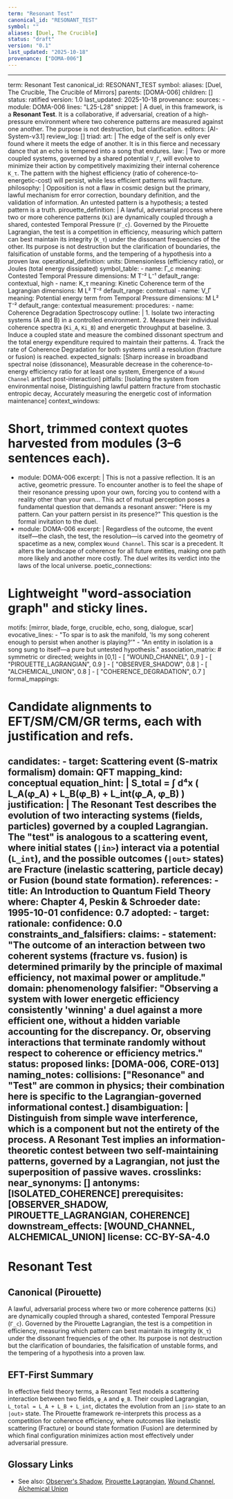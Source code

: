 ```yaml
---
term: "Resonant Test"
canonical_id: "RESONANT_TEST"
symbol: ""
aliases: [Duel, The Crucible]
status: "draft"
version: "0.1"
last_updated: "2025-10-18"
provenance: ["DOMA-006"]
---
```


---
term: Resonant Test
canonical_id: RESONANT_TEST
symbol: 
aliases: [Duel, The Crucible, The Crucible of Mirrors]
parents: [DOMA-006]
children: []
status: ratified
version: 1.0
last_updated: 2025-10-18
provenance:
  sources:
    - module: DOMA-006
      lines: "L25-L28"
      snippet: |
        A duel, in this framework, is a **Resonant Test**. It is a collaborative, if adversarial, creation of a high-pressure environment where two coherence patterns are measured against one another. The purpose is not destruction, but clarification.
  editors: [AI-System-v3.1]
  review_log: []
triad:
  art: |
    The edge of the self is only ever found where it meets the edge of another. It is in this fierce and necessary dance that an echo is tempered into a song that endures.
  law: |
    Two or more coupled systems, governed by a shared potential `V_Γ`, will evolve to minimize their action by competitively maximizing their internal coherence `K_τ`. The pattern with the highest efficiency (ratio of coherence-to-energetic-cost) will persist, while less efficient patterns will fracture.
  philosophy: |
    Opposition is not a flaw in cosmic design but the primary, lawful mechanism for error correction, boundary definition, and the validation of information. An untested pattern is a hypothesis; a tested pattern is a truth.
pirouette_definition: |
  A lawful, adversarial process where two or more coherence patterns (`Ki`) are dynamically coupled through a shared, contested Temporal Pressure (`Γ_c`). Governed by the Pirouette Lagrangian, the test is a competition in efficiency, measuring which pattern can best maintain its integrity (`K_τ`) under the dissonant frequencies of the other. Its purpose is not destruction but the clarification of boundaries, the falsification of unstable forms, and the tempering of a hypothesis into a proven law.
operational_definition:
  units: Dimensionless (efficiency ratio), or Joules (total energy dissipated)
  symbol_table:
    - name: Γ_c
      meaning: Contested Temporal Pressure
      dimensions: M T⁻² L⁻¹
      default_range: contextual, high
    - name: K_τ
      meaning: Kinetic Coherence term of the Lagrangian
      dimensions: M L² T⁻²
      default_range: contextual
    - name: V_Γ
      meaning: Potential energy term from Temporal Pressure
      dimensions: M L² T⁻²
      default_range: contextual
  measurement:
    procedures:
      - name: Coherence Degradation Spectroscopy
        outline: |
          1. Isolate two interacting systems (A and B) in a controlled environment.
          2. Measure their individual coherence spectra (`Ki_A`, `Ki_B`) and energetic throughput at baseline.
          3. Induce a coupled state and measure the combined dissonant spectrum and the total energy expenditure required to maintain their patterns.
          4. Track the rate of Coherence Degradation for both systems until a resolution (fracture or fusion) is reached.
        expected_signals: [Sharp increase in broadband spectral noise (dissonance), Measurable decrease in the coherence-to-energy efficiency ratio for at least one system, Emergence of a `Wound Channel` artifact post-interaction]
        pitfalls: [Isolating the system from environmental noise, Distinguishing lawful pattern fracture from stochastic entropic decay, Accurately measuring the energetic cost of information maintenance]
context_windows:
  # Short, trimmed context quotes harvested from modules (3–6 sentences each).
  - module: DOMA-006
    excerpt: |
      This is not a passive reflection. It is an active, geometric pressure. To encounter another is to feel the shape of their resonance pressing upon your own, forcing you to contend with a reality other than your own... This act of mutual perception poses a fundamental question that demands a resonant answer: "Here is my pattern. Can your pattern persist in its presence?" This question is the formal invitation to the duel.
  - module: DOMA-006
    excerpt: |
      Regardless of the outcome, the event itself—the clash, the test, the resolution—is carved into the geometry of spacetime as a new, complex `Wound Channel`. This scar is a precedent. It alters the landscape of coherence for all future entities, making one path more likely and another more costly. The duel writes its verdict into the laws of the local universe.
poetic_connections:
  # Lightweight "word-association graph" and sticky lines.
  motifs: [mirror, blade, forge, crucible, echo, song, dialogue, scar]
  evocative_lines:
    - "To spar is to ask the manifold, 'Is my song coherent enough to persist when another is playing?'"
    - "An entity in isolation is a song sung to itself—a pure but untested hypothesis."
  association_matrix:
    # symmetric or directed; weights in [0,1]
    - [ "WOUND_CHANNEL", 0.9 ]
    - [ "PIROUETTE_LAGRANGIAN", 0.9 ]
    - [ "OBSERVER_SHADOW", 0.8 ]
    - [ "ALCHEMICAL_UNION", 0.8 ]
    - [ "COHERENCE_DEGRADATION", 0.7 ]
formal_mappings:
  # Candidate alignments to EFT/SM/CM/GR terms, each with justification and refs.
  candidates:
    - target: Scattering event (S-matrix formalism)
      domain: QFT
      mapping_kind: conceptual
      equation_hint: |
        S_total = ∫ d⁴x ( L_A(φ_A) + L_B(φ_B) + L_int(φ_A, φ_B) )
      justification: |
        The Resonant Test describes the evolution of two interacting systems (fields, particles) governed by a coupled Lagrangian. The "test" is analogous to a scattering event, where initial states (`|in>`) interact via a potential (`L_int`), and the possible outcomes (`|out>` states) are Fracture (inelastic scattering, particle decay) or Fusion (bound state formation).
      references:
        - title: An Introduction to Quantum Field Theory
          where: Chapter 4, Peskin & Schroeder
          date: 1995-10-01
      confidence: 0.7
  adopted:
    - target: 
      rationale: 
      confidence: 0.0
constraints_and_falsifiers:
  claims:
    - statement: "The outcome of an interaction between two coherent systems (fracture vs. fusion) is determined primarily by the principle of maximal efficiency, not maximal power or amplitude."
      domain: phenomenology
      falsifier: "Observing a system with lower energetic efficiency consistently 'winning' a duel against a more efficient one, without a hidden variable accounting for the discrepancy. Or, observing interactions that terminate randomly without respect to coherence or efficiency metrics."
      status: proposed
      links: [DOMA-006, CORE-013]
naming_notes:
  collisions: ["Resonance" and "Test" are common in physics; their combination here is specific to the Lagrangian-governed informational contest.]
  disambiguation: |
    Distinguish from simple wave interference, which is a component but not the entirety of the process. A Resonant Test implies an information-theoretic contest between two self-maintaining patterns, governed by a Lagrangian, not just the superposition of passive waves.
crosslinks:
  near_synonyms: []
  antonyms: [ISOLATED_COHERENCE]
  prerequisites: [OBSERVER_SHADOW, PIROUETTE_LAGRANGIAN, COHERENCE]
  downstream_effects: [WOUND_CHANNEL, ALCHEMICAL_UNION]
license: CC-BY-SA-4.0
---

# Resonant Test

## Canonical (Pirouette)
A lawful, adversarial process where two or more coherence patterns (`Ki`) are dynamically coupled through a shared, contested Temporal Pressure (`Γ_c`). Governed by the Pirouette Lagrangian, the test is a competition in efficiency, measuring which pattern can best maintain its integrity (`K_τ`) under the dissonant frequencies of the other. Its purpose is not destruction but the clarification of boundaries, the falsification of unstable forms, and the tempering of a hypothesis into a proven law.

## EFT-First Summary
In effective field theory terms, a Resonant Test models a scattering interaction between two fields, `φ_A` and `φ_B`. Their coupled Lagrangian, `L_total = L_A + L_B + L_int`, dictates the evolution from an `|in>` state to an `|out>` state. The Pirouette framework re-interprets this process as a competition for coherence efficiency, where outcomes like inelastic scattering (Fracture) or bound state formation (Fusion) are determined by which final configuration minimizes action most effectively under adversarial pressure.

## Glossary Links
- See also: [Observer's Shadow](<./observer_shadow.md>), [Pirouette Lagrangian](<./pirouette_lagrangian.md>), [Wound Channel](<./wound_channel.md>), [Alchemical Union](<./alchemical_union.md>)